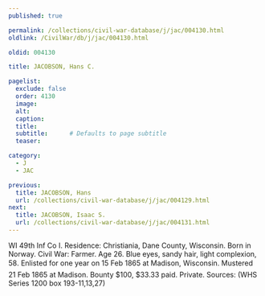 ```yaml
---
published: true

permalink: /collections/civil-war-database/j/jac/004130.html
oldlink: /CivilWar/db/j/jac/004130.html

oldid: 004130

title: JACOBSON, Hans C.

pagelist:
  exclude: false
  order: 4130
  image: 
  alt:
  caption:
  title:
  subtitle:      # Defaults to page subtitle
  teaser:

category: 
  - J 
  - JAC

previous:
  title: JACOBSON, Hans
  url: /collections/civil-war-database/j/jac/004129.html  
next:
  title: JACOBSON, Isaac S.
  url: /collections/civil-war-database/j/jac/004131.html   
---
```

WI 49th Inf Co I. Residence: Christiania, Dane County, Wisconsin. Born in Norway. Civil War: Farmer. Age 26. Blue eyes, sandy hair, light complexion, 5&#146;8&#148;. Enlisted for one year on 15 Feb 1865 at Madison, Wisconsin. Mustered 21 Feb 1865 at Madison. Bounty $100, $33.33 paid. Private. Sources: (WHS Series 1200 box 193-11,13,27)